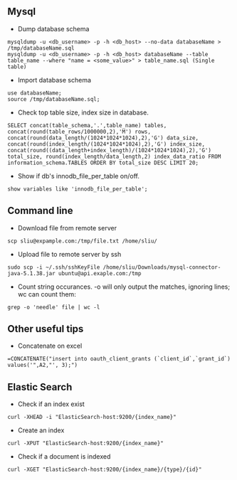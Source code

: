 

Mysql
-----


* Dump database schema
```
mysqldump -u <db_username> -p -h <db_host> --no-data databaseName > /tmp/databaseName.sql
mysqldump -u <db_username> -p -h <db_host> databaseName --table table_name --where "name = <some_value>" > table_name.sql (Single table)
```

* Import database schema
```
use databaseName;
source /tmp/databaseName.sql;
```
* Check top table size, index size in database.
```
SELECT concat(table_schema,'.',table_name) tables, concat(round(table_rows/1000000,2),'M') rows, concat(round(data_length/(1024*1024*1024),2),'G') data_size, concat(round(index_length/(1024*1024*1024),2),'G') index_size, concat(round((data_length+index_length)/(1024*1024*1024),2),'G') total_size, round(index_length/data_length,2) index_data_ratio FROM information_schema.TABLES ORDER BY total_size DESC LIMIT 20;

```
* Show if db's innodb_file_per_table on/off.
```
show variables like 'innodb_file_per_table';
```

Command line
------------

* Download file from remote server
```
scp sliu@expample.com:/tmp/file.txt /home/sliu/
```
* Upload file to remote server by ssh

```
sudo scp -i ~/.ssh/sshKeyFile /home/sliu/Downloads/mysql-connector-java-5.1.38.jar ubuntu@api.exaple.com:/tmp
```
* Count string occurances. -o will only output the matches, ignoring lines; wc can count them:
```
grep -o 'needle' file | wc -l
```

Other useful tips
------------

* Concatenate on excel
```
=CONCATENATE("insert into oauth_client_grants (`client_id`,`grant_id`) values('",A2,"', 3);")
```

Elastic Search
--------------

* Check if an index exist
```
curl -XHEAD -i "ElasticSearch-host:9200/{index_name}"
```

* Create an index
```
curl -XPUT "ElasticSearch-host:9200/{index_name}"
```

* Check if a document is indexed
```
curl -XGET "ElasticSearch-host:9200/{index_name}/{type}/{id}"
```
